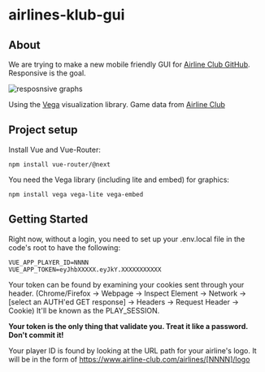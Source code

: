 # airlines-klub-gui

## About

We are trying to make a new mobile friendly GUI for [Airline Club GitHub](https://github.com/patsonluk/airline).  Responsive is the goal.  

![resposnsive graphs](responsive.gif)

Using the [Vega](https://vega.github.io/vega/) visualization library.  Game data from [Airline Club](https://www.airline-club.com)

## Project setup

Install Vue and Vue-Router:

```
npm install vue-router/@next
```

You need the Vega library (including lite and embed) for graphics:

```
npm install vega vega-lite vega-embed 
```

## Getting Started

Right now, without a login, you need to set up your .env.local file in the code's root to have the following:

```
VUE_APP_PLAYER_ID=NNNN
VUE_APP_TOKEN=eyJhbXXXXX.eyJkY.XXXXXXXXXXX
```
Your token can be found by examining your cookies sent through your header.  (Chrome/Firefox -> Webpage -> Inspect Element -> Network ->[select an AUTH'ed GET response] -> Headers -> Request Header -> Cookie)  It'll be known as the PLAY_SESSION.  

**Your token is the only thing that validate you.  Treat it like a password.  Don't commit it!**

Your player ID is found by looking at the URL path for your airline's logo.  It will be in the form of https://www.airline-club.com/airlines/[NNNN]/logo
